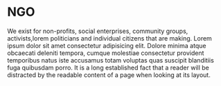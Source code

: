 # NGO
We exist for non-profits, social enterprises, community groups, activists,lorem politicians and individual citizens that are making. Lorem ipsum dolor sit amet consectetur adipisicing elit. Dolore minima atque obcaecati deleniti tempora, cumque molestiae consectetur provident temporibus natus iste accusamus totam voluptas quas suscipit blanditiis fuga quibusdam porro.  It is a long established fact that a reader will be distracted by the readable content of a page when looking at its layout.
